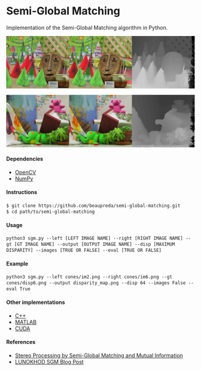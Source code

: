 # Semi-Global Matching

Implementation of the Semi-Global Matching algorithm in Python.

![](figures/cones.png)

![](figures/teddy.png)

#### Dependencies
* [OpenCV](https://opencv.org/)
* [NumPy](https://numpy.org/)

#### Instructions
```
$ git clone https://github.com/beaupreda/semi-global-matching.git
$ cd path/to/semi-global-matching
```

#### Usage
```
python3 sgm.py --left [LEFT IMAGE NAME] --right [RIGHT IMAGE NAME] --gt [GT IMAGE NAME] --output [OUTPUT IMAGE NAME] --disp [MAXIMUM DISPARITY] --images [TRUE OR FALSE] --eval [TRUE OR FALSE]
```

#### Example
```
python3 sgm.py --left cones/im2.png --right cones/im6.png --gt cones/disp6.png --output disparity_map.png --disp 64 --images False --eval True
```

#### Other implementations
* [C++](https://github.com/epiception/SGM-Census)
* [MATLAB](https://github.com/kobybibas/SemiGlobalMathingImplementation)
* [CUDA](https://github.com/fixstars/libSGM)

#### References
* [Stereo Processing by Semi-Global Matching and Mutual Information](https://core.ac.uk/download/pdf/11134866.pdf)
* [LUNOKHOD SGM Blog Post](http://lunokhod.org/?p=1356)